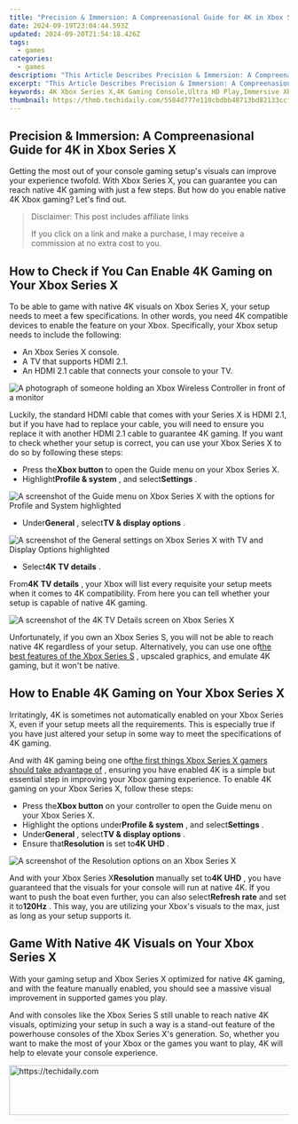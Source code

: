 ```yaml
---
title: "Precision & Immersion: A Compreenasional Guide for 4K in Xbox Series X"
date: 2024-09-19T23:04:44.593Z
updated: 2024-09-20T21:54:18.426Z
tags:
  - games
categories:
  - games
description: "This Article Describes Precision & Immersion: A Compreenasional Guide for 4K in Xbox Series X"
excerpt: "This Article Describes Precision & Immersion: A Compreenasional Guide for 4K in Xbox Series X"
keywords: 4K Xbox Series X,4K Gaming Console,Ultra HD Play,Immersive Xbox,High-Resolution Gaming,Series X Precision,Enhanced Xbox Experience
thumbnail: https://thmb.techidaily.com/5584d777e110cbdbb48713bd82133ccfd2417ed4baa291781cd47c73ffc42e1f.jpeg
---
```


## Precision & Immersion: A Compreenasional Guide for 4K in Xbox Series X

 Getting the most out of your console gaming setup's visuals can improve your experience twofold. With Xbox Series X, you can guarantee you can reach native 4K gaming with just a few steps. But how do you enable native 4K Xbox gaming? Let's find out.

>  Disclaimer: This post includes affiliate links
>
>  If you click on a link and make a purchase, I may receive a commission at no extra cost to you.
>

## How to Check if You Can Enable 4K Gaming on Your Xbox Series X

 To be able to game with native 4K visuals on Xbox Series X, your setup needs to meet a few specifications. In other words, you need 4K compatible devices to enable the feature on your Xbox. Specifically, your Xbox setup needs to include the following:

* An Xbox Series X console.
* A TV that supports HDMI 2.1.
* An HDMI 2.1 cable that connects your console to your TV.

![A photograph of someone holding an Xbox Wireless Controller in front of a monitor](https://static1.makeuseofimages.com/wordpress/wp-content/uploads/2023/05/feature-1.jpg)

 Luckily, the standard HDMI cable that comes with your Series X is HDMI 2.1, but if you have had to replace your cable, you will need to ensure you replace it with another HDMI 2.1 cable to guarantee 4K gaming. If you want to check whether your setup is correct, you can use your Xbox Series X to do so by following these steps:

* Press the**Xbox button** to open the Guide menu on your Xbox Series X.
* Highlight**Profile & system** , and select**Settings** .

![A screenshot of the Guide menu on Xbox Series X with the options for Profile and System highlighted](https://static1.makeuseofimages.com/wordpress/wp-content/uploads/2023/07/xbox-guide-menu.jpg)

* Under**General** , select**TV & display options** .

![A screenshot of the General settings on Xbox Series X with TV and Display Options highlighted](https://static1.makeuseofimages.com/wordpress/wp-content/uploads/2023/05/tv-and-display-options.jpg)

* Select**4K TV details** .

 From**4K TV details** , your Xbox will list every requisite your setup meets when it comes to 4K compatibility. From here you can tell whether your setup is capable of native 4K gaming.

![A screenshot of the 4K TV Details screen on Xbox Series X](https://static1.makeuseofimages.com/wordpress/wp-content/uploads/2023/11/screenshot-3179.jpg)

 Unfortunately, if you own an Xbox Series S, you will not be able to reach native 4K regardless of your setup. Alternatively, you can use one of[the best features of the Xbox Series S](https://www.makeuseof.com/xbox-series-s-features-all-users-should-use/) , upscaled graphics, and emulate 4K gaming, but it won't be native.

## How to Enable 4K Gaming on Your Xbox Series X

 Irritatingly, 4K is sometimes not automatically enabled on your Xbox Series X, even if your setup meets all the requirements. This is especially true if you have just altered your setup in some way to meet the specifications of 4K gaming.

 And with 4K gaming being one of[the first things Xbox Series X gamers should take advantage of](https://www.makeuseof.com/first-things-to-do-with-xbox-series-x/) , ensuring you have enabled 4K is a simple but essential step in improving your Xbox gaming experience. To enable 4K gaming on your Xbox Series X, follow these steps:

* Press the**Xbox button** on your controller to open the Guide menu on your Xbox Series X.
* Highlight the options under**Profile & system** , and select**Settings** .
* Under**General** , select**TV & display options** .
* Ensure that**Resolution** is set to**4K UHD** .

![A screenshot of the Resolution options on an Xbox Series X](https://static1.makeuseofimages.com/wordpress/wp-content/uploads/2023/11/screenshot-3175.jpg)

 And with your Xbox Series X**Resolution** manually set to**4K UHD** , you have guaranteed that the visuals for your console will run at native 4K. If you want to push the boat even further, you can also select**Refresh rate** and set it to**120Hz** . This way, you are utilizing your Xbox's visuals to the max, just as long as your setup supports it.

## Game With Native 4K Visuals on Your Xbox Series X

 With your gaming setup and Xbox Series X optimized for native 4K gaming, and with the feature manually enabled, you should see a massive visual improvement in supported games you play.

 And with consoles like the Xbox Series S still unable to reach native 4K visuals, optimizing your setup in such a way is a stand-out feature of the powerhouse consoles of the Xbox Series X's generation. So, whether you want to make the most of your Xbox or the games you want to play, 4K will help to elevate your console experience.

<ins class="adsbygoogle"
     style="display:block"
     data-ad-format="autorelaxed"
     data-ad-client="ca-pub-7571918770474297"
     data-ad-slot="1223367746"></ins>

<ins class="adsbygoogle"
     style="display:block"
     data-ad-client="ca-pub-7571918770474297"
     data-ad-slot="8358498916"
     data-ad-format="auto"
     data-full-width-responsive="true"></ins>



<!-- affiliate ads begin -->
<a href="https://appsumo.8odi.net/c/5597632/2044583/7443" target="_top" id="2044583">
  <img src="//a.impactradius-go.com/display-ad/7443-2044583" border="0" alt="https://techidaily.com" width="728" height="90"/>
</a>
<img height="0" width="0" src="https://appsumo.8odi.net/i/5597632/2044583/7443" style="position:absolute;visibility:hidden;" border="0" />
<!-- affiliate ads end -->

